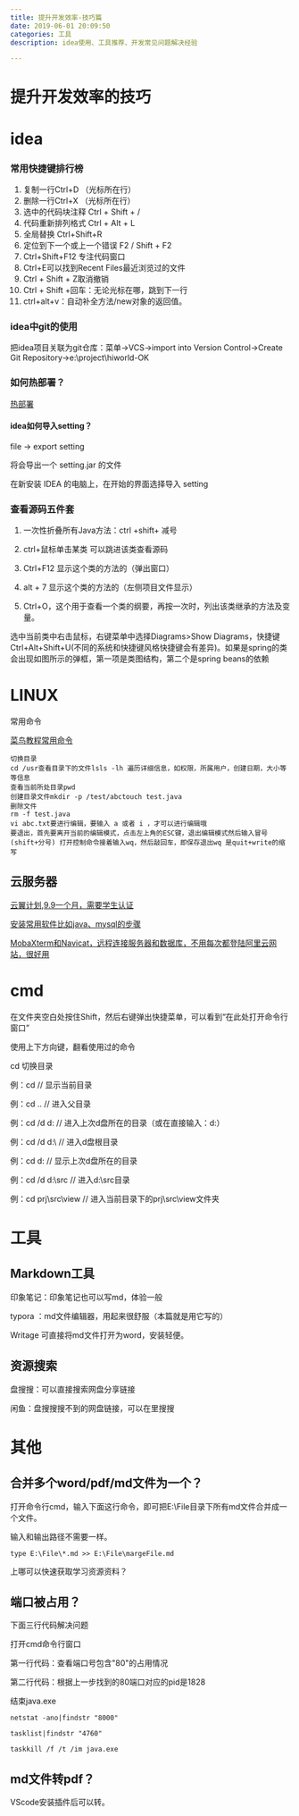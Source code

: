 ```yaml
---
title: 提升开发效率-技巧篇
date: 2019-06-01 20:09:50
categories: 工具
description: idea使用、工具推荐、开发常见问题解决经验

---
```

# 提升开发效率的技巧

# idea

### 常用快捷键排行榜

1. 复制一行Ctrl+D  （光标所在行）
2. 删除一行Ctrl+X （光标所在行）
3. 选中的代码块注释  Ctrl + Shift + / 
4. 代码重新排列格式 Ctrl + Alt + L
5. 全局替换 Ctrl+Shift+R
6. 定位到下一个或上一个错误 F2 / Shift + F2
7. Ctrl+Shift+F12 专注代码窗口
8. Ctrl+E可以找到Recent Files最近浏览过的文件
9. Ctrl + Shift + Z取消撤销 
10. Ctrl + Shift +回车：无论光标在哪，跳到下一行
11. ctrl+alt+v：自动补全方法/new对象的返回值。

### idea中git的使用

把idea项目关联为git仓库：菜单->VCS->import into Version Control->Create Git Repository->e:\project\hiworld-OK

### 如何热部署？

 [热部署](https://blog.csdn.net/weixin_42831477/article/details/82229436)

#### idea如何导入setting？

file -> export setting

将会导出一个 setting.jar 的文件

在新安装 IDEA 的电脑上，在开始的界面选择导入 setting 

### 查看源码五件套

1. 一次性折叠所有Java方法：ctrl +shift+ 减号

2. ctrl+鼠标单击某类 可以跳进该类查看源码

3. Ctrl+F12 显示这个类的方法的（弹出窗口）

4. alt + 7  显示这个类的方法的（左侧项目文件显示）

5. Ctrl+O，这个用于查看一个类的纲要，再按一次时，列出该类继承的方法及变量。

选中当前类中右击鼠标，右键菜单中选择Diagrams>Show Diagrams，快捷键Ctrl+Alt+Shift+U(不同的系统和快捷键风格快捷键会有差异)。如果是spring的类会出现如图所示的弹框，第一项是类图结构，第二个是spring beans的依赖



# LINUX

常用命令

[菜鸟教程常用命令](https://www.runoob.com/w3cnote/linux-common-command-2.html)

```
切换目录
cd /usr查看目录下的文件lsls -lh 遍历详细信息，如权限，所属用户，创建日期，大小等等信息
查看当前所处目录pwd
创建目录文件mkdir -p /test/abctouch test.java
删除文件
rm -f test.java
vi abc.txt要进行编辑，要输入 a 或者 i ，才可以进行编辑哦
要退出，首先要离开当前的编辑模式，点击左上角的ESC键，退出编辑模式然后输入冒号 (shift+分号) 打开控制命令接着输入wq，然后敲回车，即保存退出wq 是quit+write的缩写
```



## 云服务器

[云翼计划,9.9一个月，需要学生认证](https://promotion.aliyun.com/ntms/campus2017.html)

[安装常用软件比如java、mysql的步骤](http://how2j.cn/k/deploy2linux/deploy2linux-breif/1591.html)

[MobaXterm和Navicat，远程连接服务器和数据库，不用每次都登陆阿里云网站，很好用](https://blog.csdn.net/M_Kerry/article/details/81664548)

# cmd

在文件夹空白处按住Shift，然后右键弹出快捷菜单，可以看到“在此处打开命令行窗口”

使用上下方向键，翻看使用过的命令

cd   切换目录

例：cd   // 显示当前目录

例：cd ..   // 进入父目录

例：cd /d d:   // 进入上次d盘所在的目录（或在直接输入：d:）

例：cd /d d:\   // 进入d盘根目录

例：cd d: // 显示上次d盘所在的目录

例：cd /d d:\src // 进入d:\src目录

例：cd prj\src\view  // 进入当前目录下的prj\src\view文件夹



# 工具



## Markdown工具 

印象笔记：印象笔记也可以写md，体验一般

typora ：md文件编辑器，用起来很舒服（本篇就是用它写的）

Writage 可直接将md文件打开为word，安装轻便。

## 资源搜索

盘搜搜：可以直接搜索网盘分享链接

闲鱼：盘搜搜搜不到的网盘链接，可以在里搜搜



# 其他

## 合并多个word/pdf/md文件为一个？

打开命令行cmd，输入下面这行命令，即可把E:\File目录下所有md文件合并成一个文件。

输入和输出路径不需要一样。

```
type E:\File\*.md >> E:\File\margeFile.md
```



上哪可以快速获取学习资源资料？



## 端口被占用？

下面三行代码解决问题

打开cmd命令行窗口

第一行代码：查看端口号包含"80"的占用情况

第二行代码：根据上一步找到的80端口对应的pid是1828

结束java.exe

```
netstat -ano|findstr "8000"

tasklist|findstr "4760"

taskkill /f /t /im java.exe
```

## md文件转pdf？

VScode安装插件后可以转。